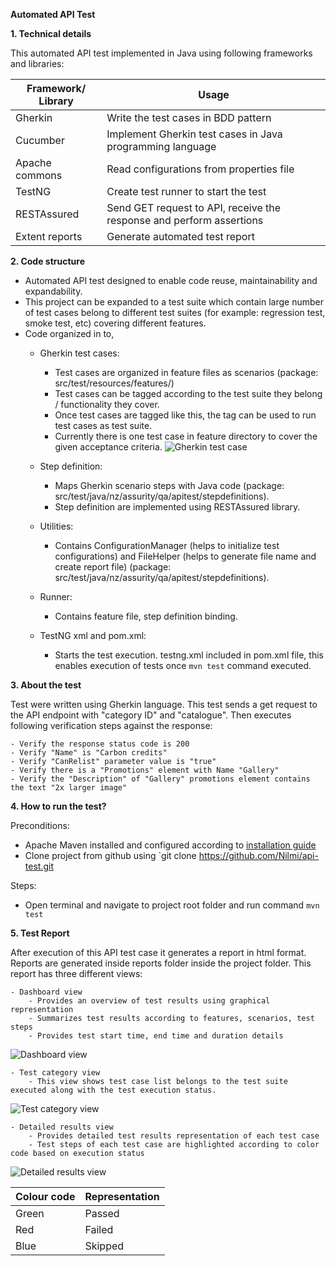 **Automated API Test**

**1. Technical details**

This automated API test implemented in Java using following  frameworks and libraries:

|Framework/ Library  |Usage  |
|--|--|
|Gherkin   |Write the test cases in BDD pattern  |
|Cucumber   |Implement Gherkin test cases in Java programming language  |
|Apache commons   |Read configurations from properties file  |
|TestNG   |Create test runner to start the test  |
|RESTAssured    |Send GET request to API, receive the response and perform assertions  |
|Extent reports   |Generate automated test report  |

**2. Code structure**

- Automated API test designed to enable code reuse, maintainability and expandability.
- This project can be expanded to a test suite which contain large number of test cases belong to different test suites (for example: regression test, smoke test, etc) covering different features. 
- Code organized in to,
    - Gherkin test cases: 
    
        - Test cases are organized in feature files as scenarios (package: src/test/resources/features/)
        - Test cases can be tagged according to the test suite they belong / functionality they cover. 
        - Once test cases are tagged like this, the tag can be used to run test cases as test suite.
        - Currently there is one test case in feature directory to cover the given acceptance criteria.
        ![Gherkin test case](https://user-images.githubusercontent.com/25843579/66724379-10543e80-ee58-11e9-9457-97be8814f776.png)
    
    - Step definition:
    
        - Maps Gherkin scenario steps with Java code (package: src/test/java/nz/assurity/qa/apitest/stepdefinitions).
        - Step definition are implemented using RESTAssured library.
        
    - Utilities:
        - Contains ConfigurationManager (helps to initialize test configurations) and FileHelper (helps to generate file name and create report file)
        (package: src/test/java/nz/assurity/qa/apitest/stepdefinitions).
        
    - Runner:
        - Contains feature file, step definition binding.
        
    - TestNG xml and pom.xml:
        - Starts the test execution. testng.xml included in pom.xml file, this enables execution of tests once `mvn test` command executed.      
           

**3. About the test** 

Test were written using Gherkin language. This test sends a get request to the API endpoint with "category ID" and "catalogue". Then executes following verification steps against the response:

	- Verify the response status code is 200  
	- Verify "Name" is "Carbon credits"  
	- Verify "CanRelist" parameter value is "true"  
	- Verify there is a "Promotions" element with Name "Gallery"  
	- Verify the "Description" of "Gallery" promotions element contains the text "2x larger image"

**4. How to run the test?**

Preconditions:
- Apache Maven installed and configured according to [installation guide](https://maven.apache.org/install.html)
- Clone project from github using `git clone https://github.com/Nilmi/api-test.git

Steps:
- Open terminal and navigate to project root folder and run command `mvn test`

**5. Test Report**

After execution of this API test case it generates a report in html format. Reports are generated inside reports folder inside the project folder.
This report has three different views:

	- Dashboard view
		- Provides an overview of test results using graphical representation
		- Summarizes test results according to features, scenarios, test steps
		- Provides test start time, end time and duration details
![Dashboard view](https://user-images.githubusercontent.com/25843579/66724292-ce76c880-ee56-11e9-8f06-5b01ad8d6d01.png)
		

	- Test category view
		- This view shows test case list belongs to the test suite executed along with the test execution status.
![Test category view](https://user-images.githubusercontent.com/25843579/66724295-d898c700-ee56-11e9-974e-e10fa75476a2.png)


	- Detailed results view
		- Provides detailed test results representation of each test case
		- Test steps of each test case are highlighted according to color code based on execution status
![Detailed results view](https://user-images.githubusercontent.com/25843579/66724298-e1899880-ee56-11e9-85c0-89dae3cf4d2e.png)		
		
|Colour code |Representation  |
|--|--|
|Green   |Passed  |
|Red   |Failed  |
|Blue   |Skipped  |
